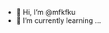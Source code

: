 - 👋 Hi, I’m @mfkfku
- 🌱 I’m currently learning ...

<!---
mfkfku/mfkfku is a ✨ special ✨ repository because its `README.md` (this file) appears on your GitHub profile.
You can click the Preview link to take a look at your changes.
--->

